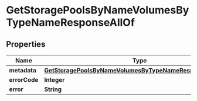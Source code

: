 

# GetStoragePoolsByNameVolumesByTypeNameResponseAllOf


## Properties

Name | Type | Description | Notes
------------ | ------------- | ------------- | -------------
**metadata** | [**GetStoragePoolsByNameVolumesByTypeNameResponseMetadata**](GetStoragePoolsByNameVolumesByTypeNameResponseMetadata.md) |  |  [optional]
**errorCode** | **Integer** |  |  [optional]
**error** | **String** |  |  [optional]



